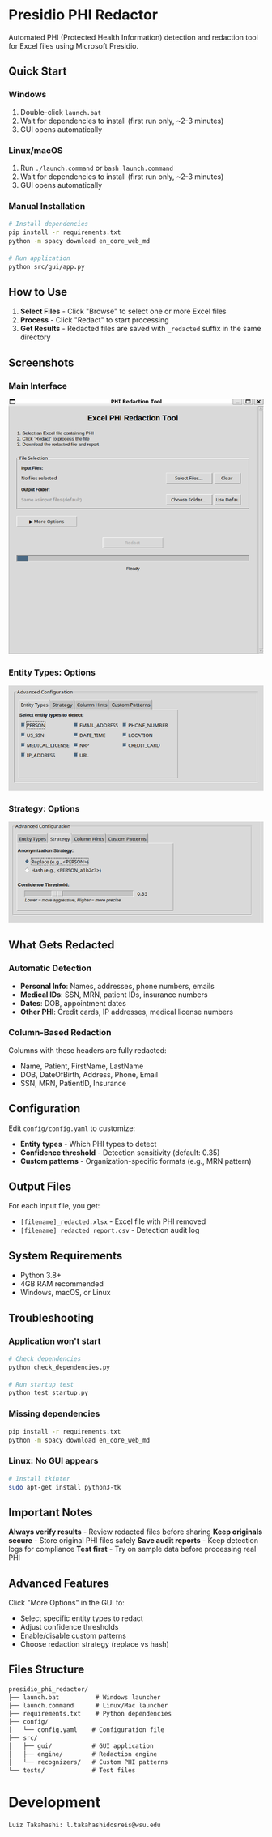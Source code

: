 # Presidio PHI Redactor

Automated PHI (Protected Health Information) detection and redaction tool for Excel files using Microsoft Presidio.

## Quick Start

### Windows
1. Double-click `launch.bat`
2. Wait for dependencies to install (first run only, ~2-3 minutes)
3. GUI opens automatically

### Linux/macOS
1. Run `./launch.command` or `bash launch.command`
2. Wait for dependencies to install (first run only, ~2-3 minutes)
3. GUI opens automatically

### Manual Installation
```bash
# Install dependencies
pip install -r requirements.txt
python -m spacy download en_core_web_md

# Run application
python src/gui/app.py
```

## How to Use

1. **Select Files** - Click "Browse" to select one or more Excel files
2. **Process** - Click "Redact" to start processing
3. **Get Results** - Redacted files are saved with `_redacted` suffix in the same directory

## Screenshots

### Main Interface
![PHI Redaction Tool Main Screen](./.screenshots/2025-09-22%2009_22_11-PHI%20Redaction%20Tool%20(Ubuntu).png)

### Entity Types: Options
![PHI Redaction Tool Processing](./.screenshots/2025-09-22%2009_23_14-PHI%20Redaction%20Tool%20(Ubuntu).png)

### Strategy: Options
![PHI Redaction Tool Results](./.screenshots/2025-09-22%2009_23_34-PHI%20Redaction%20Tool%20(Ubuntu).png)

## What Gets Redacted

### Automatic Detection
- **Personal Info**: Names, addresses, phone numbers, emails
- **Medical IDs**: SSN, MRN, patient IDs, insurance numbers
- **Dates**: DOB, appointment dates
- **Other PHI**: Credit cards, IP addresses, medical license numbers

### Column-Based Redaction
Columns with these headers are fully redacted:
- Name, Patient, FirstName, LastName
- DOB, DateOfBirth, Address, Phone, Email
- SSN, MRN, PatientID, Insurance

## Configuration

Edit `config/config.yaml` to customize:
- **Entity types** - Which PHI types to detect
- **Confidence threshold** - Detection sensitivity (default: 0.35)
- **Custom patterns** - Organization-specific formats (e.g., MRN pattern)

## Output Files

For each input file, you get:
- `[filename]_redacted.xlsx` - Excel file with PHI removed
- `[filename]_redacted_report.csv` - Detection audit log

## System Requirements

- Python 3.8+
- 4GB RAM recommended
- Windows, macOS, or Linux

## Troubleshooting

### Application won't start
```bash
# Check dependencies
python check_dependencies.py

# Run startup test
python test_startup.py
```

### Missing dependencies
```bash
pip install -r requirements.txt
python -m spacy download en_core_web_md
```

### Linux: No GUI appears
```bash
# Install tkinter
sudo apt-get install python3-tk
```

## Important Notes

 **Always verify results** - Review redacted files before sharing
 **Keep originals secure** - Store original PHI files safely
 **Save audit reports** - Keep detection logs for compliance
 **Test first** - Try on sample data before processing real PHI

## Advanced Features

Click "More Options" in the GUI to:
- Select specific entity types to redact
- Adjust confidence thresholds
- Enable/disable custom patterns
- Choose redaction strategy (replace vs hash)

## Files Structure
```
presidio_phi_redactor/
├── launch.bat          # Windows launcher
├── launch.command      # Linux/Mac launcher
├── requirements.txt    # Python dependencies
├── config/
│   └── config.yaml    # Configuration file
├── src/
│   ├── gui/           # GUI application
│   ├── engine/        # Redaction engine
│   └── recognizers/   # Custom PHI patterns
└── tests/             # Test files
```

# Development

    Luiz Takahashi: l.takahashidosreis@wsu.edu
